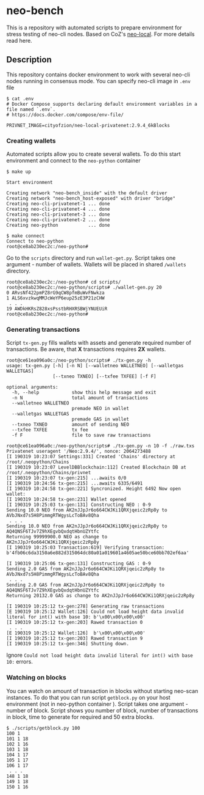 # neo-bench

This is a repository with automated scripts to prepare environment for stress testing
of neo-cli nodes. Based on CoZ's [neo-local](https://github.com/CityOfZion/neo-local).
For more details read here. 

## Description

This repository contains docker environment to work with several neo-cli nodes running 
in consensus mode. You can specify neo-cli image in `.env` file

```
$ cat .env
# Docker Compose supports declaring default environment variables in a file named `.env`.
# https://docs.docker.com/compose/env-file/

PRIVNET_IMAGE=cityofzion/neo-local-privatenet:2.9.4_6kBlocks
```

### Creating wallets
Automated scripts allow you to create several wallets. To do this start 
environment and connect to the `neo-python` container

```
$ make up

Start environment

Creating network "neo-bench_inside" with the default driver
Creating network "neo-bench_host-exposed" with driver "bridge"
Creating neo-cli-privatenet-1 ... done
Creating neo-cli-privatenet-4 ... done
Creating neo-cli-privatenet-3 ... done
Creating neo-cli-privatenet-2 ... done
Creating neo-python           ... done

$ make connect
Connect to neo-python
root@ce8ab230ec2c:/neo-python# 
```

Go to the `scripts` directory and run `wallet-get.py`.
Script takes one argument - number of wallets.
Wallets will be placed in shared `/wallets` directory.

```
root@ce8ab230ec2c:/neo-python# cd scripts/
root@ce8ab230ec2c:/neo-python/scripts# ./wallet-gen.py 20  
0 ARvsNf422pmPZ8rG9qCW8pfmBuWvFNwkza
1 ALS6xvzkwqMMJcWeYP6eup25zE3P21zCHW
 . . . 
19 AWDkHKRsZ828xsPsstbRHXRSBWjYNUEUiR
root@ce8ab230ec2c:/neo-python# 
```

### Generating transactions
Script `tx-gen.py` fills wallets with assets and generate required number of transactions. 
Be aware, that **X** transactions requires **2X** wallets.

```
root@ce61ea096a0c:/neo-python/scripts# ./tx-gen.py -h                
usage: tx-gen.py [-h] [-n N] [--walletneo WALLETNEO] [--walletgas WALLETGAS]
                 [--txneo TXNEO] [--txfee TXFEE] [-f F]

optional arguments:
  -h, --help            show this help message and exit
  -n N                  total amount of transactions
  --walletneo WALLETNEO
                        premade NEO in wallet
  --walletgas WALLETGAS
                        premade GAS in wallet
  --txneo TXNEO         amount of sending NEO
  --txfee TXFEE         tx fee
  -f F                  file to save raw transactions

root@ce61ea096a0c:/neo-python/scripts# ./tx-gen.py -n 10 -f ./raw.txs                                                
Privatenet useragent '/Neo:2.9.4/', nonce: 2064273488                                         
[I 190319 10:23:07 Settings:331] Created 'Chains' directory at /root/.neopython/Chains                               
[I 190319 10:23:07 LevelDBBlockchain:112] Created Blockchain DB at /root/.neopython/Chains/privnet
[I 190319 10:23:07 tx-gen:215] ...awaits 0/0
[I 190319 10:24:56 tx-gen:215] ...awaits 6335/6491
[I 190319 10:24:58 tx-gen:221] Syncronized. Height 6492 Now open wallet:
[I 190319 10:24:58 tx-gen:231] Wallet opened                                                                         
[I 190319 10:25:03 tx-gen:131] Constructing NEO : 0-9
Sending 10.0 NEO from AK2nJJpJr6o664CWJKi1QRXjqeic2zRp8y to AVbJNxd7s5H8PimmgRTWgysLcToBAv8Qha                       
 . . .
Sending 10.0 NEO from AK2nJJpJr6o664CWJKi1QRXjqeic2zRp8y to AQ4QNSF6TJv7Z9hXEgvbQxdqtHbnUZYtfc
Returning 99999900.0 NEO as change to AK2nJJpJr6o664CWJKi1QRXjqeic2zRp8y                                             
[I 190319 10:25:03 Transaction:619] Verifying transaction: b'4fb06c6da3150a6e882d315064dc80a01a019601a4605ae50bce60bb702ef6aa'

[I 190319 10:25:06 tx-gen:131] Constructing GAS : 0-9
Sending 2.0 GAS from AK2nJJpJr6o664CWJKi1QRXjqeic2zRp8y to AVbJNxd7s5H8PimmgRTWgysLcToBAv8Qha                        
 . . .
Sending 2.0 GAS from AK2nJJpJr6o664CWJKi1QRXjqeic2zRp8y to AQ4QNSF6TJv7Z9hXEgvbQxdqtHbnUZYtfc
Returning 20132.0 GAS as change to AK2nJJpJr6o664CWJKi1QRXjqeic2zRp8y

[I 190319 10:25:12 tx-gen:278] Generating raw transactions
[E 190319 10:25:12 Wallet:126] Could not load height data invalid literal for int() with base 10: b'\x00\x00\x00\x00'
[I 190319 10:25:12 tx-gen:203] Rawed transaction 0
 . . .
[E 190319 10:25:12 Wallet:126]  b'\x00\x00\x00\x00'
[I 190319 10:25:12 tx-gen:203] Rawed transaction 9
[I 190319 10:25:12 tx-gen:346] Shutting down.

```

Ignore `Could not load height data invalid literal for int() with base 10:` errors. 

### Watching on blocks
You can watch on amount of transaction in blocks without starting neo-scan instances.
To do that you can run script `getblock.py` on your host environment 
(not in neo-python container ). Script takes one argument - number of block. 
Script shows you number of block, number of transactions in block, 
time to generate for required and 50 extra blocks.

```
$ ./scripts/getblock.py 100
100 1 
101 1 18
102 1 16
103 1 18
104 1 17
105 1 17
106 1 17
 . . .
148 1 18
149 1 18
150 1 16
```